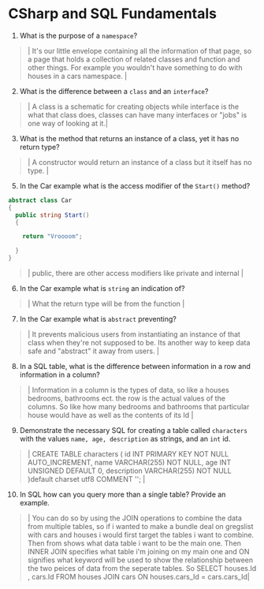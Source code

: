 # CSharp and SQL Fundamentals
01. What is the purpose of a `namespace`?

  > | It's our little envelope containing all the information of that page, so a page that holds a collection of related classes and function and other things. For example you wouldn't have something to do with houses in a cars namespace. |

02. What is the difference between a `class` and an `interface`?

  > | A class is a schematic for creating objects while interface is the what that class does, classes can have many interfaces or "jobs" is one way of looking at it.|

03. What is the method that returns an instance of a class, yet it has no return type?

  > | A constructor would return an instance of a class but it itself has no type. |

05. In the Car example what is the access modifier of the `Start()` method?

  ```c#
  abstract class Car
  {
    public string Start()
    {

      return "Vroooom";

    }
  }
  ```

  > | public, there are other access modifiers like private and internal |

06. In the Car example what is `string` an indication of?

  > | What the return type will be from the function |

07. In the Car example what is `abstract` preventing?

  > | It prevents malicious users from instantiating an instance of that class when they're not supposed to be. Its another way to keep data safe and "abstract" it away from users. |

08. In a SQL table, what is the difference between information in a row and information in a column?

  > | Information in a column is the types of data, so like a houses bedrooms, bathrooms ect. the row is the actual values of the columns. So like how many bedrooms and bathrooms that particular house would have as well as the contents of its Id |

09. Demonstrate the necessary SQL for creating a table called `characters` with the values `name, age, description` as strings, and an `int` id.

  > | CREATE TABLE characters (
    id INT PRIMARY KEY NOT NULL AUTO_INCREMENT,
    name VARCHAR(255) NOT NULL,
    age INT UNSIGNED DEFAULT 0,
    description VARCHAR(255) NOT NULL
  )default charset utf8 COMMENT ''; |

10. In SQL how can you query more than a single table? Provide an example.

  > | You can do so by using the JOIN operations to combine the data from multiple tables, so if i wanted to make a bundle deal on gregslist with cars and houses i would first target the tables i want to combine. Then from shows what data table i want to be the main one. Then INNER JOIN specifies what table i'm joining on my main one and ON signifies what keyword will be used to show the relationship between the two peices of data from the seperate tables.
   So 
  SELECT houses.Id , cars.Id
  FROM houses
  JOIN cars ON houses.cars_Id = cars.cars_Id|
